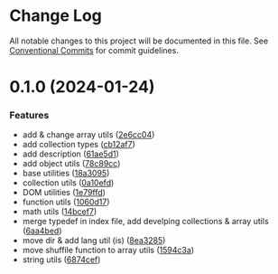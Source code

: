 # Change Log

All notable changes to this project will be documented in this file.
See [Conventional Commits](https://conventionalcommits.org) for commit guidelines.

# 0.1.0 (2024-01-24)

### Features

- add & change array utils ([2e6cc04](https://github.com/janghye0k/doumi/commit/2e6cc04ba688cf3e15fe8982b1279887cd9d7d90))
- add collection types ([cb12af7](https://github.com/janghye0k/doumi/commit/cb12af711a54766b811fefa3facbfafe2771db3f))
- add description ([61ae5d1](https://github.com/janghye0k/doumi/commit/61ae5d1ac4fec3c2f2783703643a832013f22996))
- add object utils ([78c89cc](https://github.com/janghye0k/doumi/commit/78c89cc225051cc3e1fe7edf25b68ede35eedd9c))
- base utilities ([18a3095](https://github.com/janghye0k/doumi/commit/18a3095e04b826f75b45a86dfd7070100a6af620))
- collection utils ([0a10efd](https://github.com/janghye0k/doumi/commit/0a10efdbbd15d115553a3a8651234bb44d601e83))
- DOM utilities ([1e79ffd](https://github.com/janghye0k/doumi/commit/1e79ffd860936293ca6bc1e994ad25fbba328f11))
- function utils ([1060d17](https://github.com/janghye0k/doumi/commit/1060d17a94fbd3f78314cd633ca49117010acd59))
- math utils ([14bcef7](https://github.com/janghye0k/doumi/commit/14bcef7f85d01af54192d522b7381e42594c8bad))
- merge typedef in index file, add develping collections & array utils ([6aa4bed](https://github.com/janghye0k/doumi/commit/6aa4bed22553ad2d2c0d4cbc975b751d863a99a5))
- move dir & add lang util (is) ([8ea3285](https://github.com/janghye0k/doumi/commit/8ea3285ef99f00c74ce15c010bfb68d12568f71a))
- move shuffile function to array utils ([1594c3a](https://github.com/janghye0k/doumi/commit/1594c3aa2d2840421332d9b7fb7c66c1b68f4b33))
- string utils ([6874cef](https://github.com/janghye0k/doumi/commit/6874cef3108ed0a292221d245b6414ec803cc8cf))
